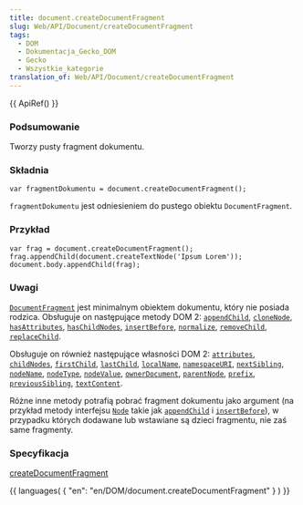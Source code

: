 ```yaml
---
title: document.createDocumentFragment
slug: Web/API/Document/createDocumentFragment
tags:
  - DOM
  - Dokumentacja_Gecko_DOM
  - Gecko
  - Wszystkie_kategorie
translation_of: Web/API/Document/createDocumentFragment
---
```

{{ ApiRef() }}

### Podsumowanie

Tworzy pusty fragment dokumentu.

### Składnia

    var fragmentDokumentu = document.createDocumentFragment();

`fragmentDokumentu` jest odniesieniem do pustego obiektu `DocumentFragment`.

### Przykład

    var frag = document.createDocumentFragment();
    frag.appendChild(document.createTextNode('Ipsum Lorem'));
    document.body.appendChild(frag);

### Uwagi

[`DocumentFragment`](http://www.w3.org/TR/DOM-Level-2-Core/core.html#ID-B63ED1A3) jest minimalnym obiektem dokumentu, który nie posiada rodzica. Obsługuje on następujące metody DOM 2: [`appendChild`](pl/DOM/element.appendChild), [`cloneNode`](pl/DOM/element.cloneNode), [`hasAttributes`](pl/DOM/element.hasAttributes), [`hasChildNodes`](pl/DOM/element.hasChildNodes), [`insertBefore`](pl/DOM/element.insertBefore), [`normalize`](pl/DOM/element.normalize), [`removeChild`](pl/DOM/element.removeChild), [`replaceChild`](pl/DOM/element.replaceChild).

Obsługuje on również następujące własności DOM 2: [`attributes`](pl/DOM/element.attributes), [`childNodes`](pl/DOM/element.childNodes), [`firstChild`](pl/DOM/element.firstChild), [`lastChild`](pl/DOM/element.lastChild), [`localName`](pl/DOM/element.localName), [`namespaceURI`](pl/DOM/element.namespaceURI), [`nextSibling`](pl/DOM/element.nextSibling), [`nodeName`](pl/DOM/element.nodeName), [`nodeType`](pl/DOM/element.nodeType), [`nodeValue`](pl/DOM/element.nodeValue), [`ownerDocument`](pl/DOM/element.ownerDocument), [`parentNode`](pl/DOM/element.parentNode), [`prefix`](pl/DOM/element.prefix), [`previousSibling`](pl/DOM/element.previousSibling), [`textContent`](pl/DOM/element.textContent).

Różne inne metody potrafią pobrać fragment dokumentu jako argument (na przykład metody interfejsu [`Node`](http://www.w3.org/TR/DOM-Level-2-Core/core.html#ID-1950641247) takie jak [`appendChild`](pl/DOM/element.appendChild) i [`insertBefore`](pl/DOM/element.insertBefore)), w przypadku których dodawane lub wstawiane są dzieci fragmentu, nie zaś same fragmenty.

### Specyfikacja

[createDocumentFragment](http://www.w3.org/TR/2000/REC-DOM-Level-2-Core-20001113/core.html#ID-35CB04B5)

{{ languages( { "en": "en/DOM/document.createDocumentFragment" } ) }}
